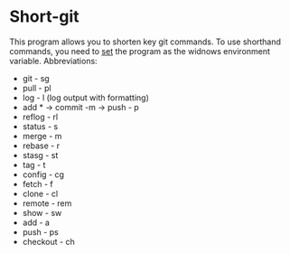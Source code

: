 # Short-git
This program allows you to shorten key git commands.
To use shorthand commands, you need to <a href="https://poweruser.guru/questions/949560/%D0%BA%D0%B0%D0%BA-%D1%83%D1%81%D1%82%D0%B0%D0%BD%D0%BE%D0%B2%D0%B8%D1%82%D1%8C-%D1%81%D0%B8%D1%81%D1%82%D0%B5%D0%BC%D0%BD%D1%8B%D0%B5-%D0%BF%D0%B5%D1%80%D0%B5%D0%BC%D0%B5%D0%BD%D0%BD%D1%8B%D0%B5-%D1%81%D1%80%D0%B5%D0%B4%D1%8B-%D0%B2-windows-10">set</a> the program as the widnows environment variable.
Abbreviations:
 - git - sg
 - pull - pl
 - log - l (log output with formatting)
 - add * -> commit -m -> push - p
 - reflog - rl
 - status - s
 - merge - m
 - rebase - r
 - stasg - st
 - tag - t
 - config - cg
 - fetch - f
 - clone - cl
 - remote - rem
 - show - sw
 - add - a
 - push - ps
 - checkout - ch
